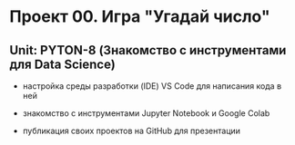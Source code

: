 # Проект 00. Игра "Угадай число"

## Unit: PYTON-8 (Знакомство с инструментами для Data Science)

* настройка среды разработки (IDE) VS Code для написания кода в ней

* знакомство с инструментами Jupyter Notebook и Google Colab

* публикация своих проектов на GitHub для презентации

